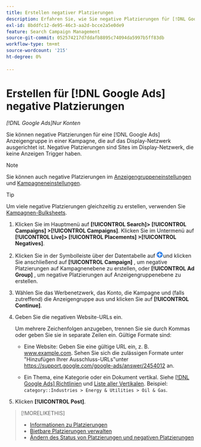```yaml
---
title: Erstellen negativer Platzierungen
description: Erfahren Sie, wie Sie negative Platzierungen für [!DNL Google Ads] Kampagnen und Anzeigengruppen.
exl-id: 8bddfc12-de95-46c3-aa2d-bcce2a5e0de9
feature: Search Campaign Management
source-git-commit: 052574217d7ddafb8895c74094da5997b5ff83db
workflow-type: tm+mt
source-wordcount: '215'
ht-degree: 0%

---
```


# Erstellen für [!DNL Google Ads] negative Platzierungen

*[!DNL Google Ads]Nur Konten*

Sie können negative Platzierungen für eine [!DNL Google Ads] Anzeigengruppe in einer Kampagne, die auf das Display-Netzwerk ausgerichtet ist. Negative Platzierungen sind Sites im Display-Netzwerk, die keine Anzeigen Trigger haben.

>[!NOTE]
>Sie können auch negative Platzierungen im [Anzeigengruppeneinstellungen](/help/search-social-commerce/campaign-management/campaigns/ad-group-manage.md) und [Kampagneneinstellungen](/help/search-social-commerce/campaign-management/campaigns/campaign-manage.md).

>[!TIP]
>Um viele negative Platzierungen gleichzeitig zu erstellen, verwenden Sie [Kampagnen-Bulksheets](/help/search-social-commerce/campaign-management/bulksheets/bulksheet-about.md).

1. Klicken Sie im Hauptmenü auf **[!UICONTROL Search]> [!UICONTROL Campaigns] >[!UICONTROL Campaigns]**. Klicken Sie im Untermenü auf **[!UICONTROL Live]> [!UICONTROL Placements] >[!UICONTROL Negatives]**.

1. Klicken Sie in der Symbolleiste über der Datentabelle auf ![Erstellen](/help/search-social-commerce/assets/add.png "Erstellen")und klicken Sie anschließend auf **[!UICONTROL Campaign]** , um negative Platzierungen auf Kampagnenebene zu erstellen, oder **[!UICONTROL Ad Group]** , um negative Platzierungen auf Anzeigengruppenebene zu erstellen.

1. Wählen Sie das Werbenetzwerk, das Konto, die Kampagne und (falls zutreffend) die Anzeigengruppe aus und klicken Sie auf **[!UICONTROL Continue]**.

1. Geben Sie die negativen Website-URLs ein.

   Um mehrere Zeichenfolgen anzugeben, trennen Sie sie durch Kommas oder geben Sie sie in separate Zeilen ein. Gültige Formate sind:

   * Eine Website: Geben Sie eine gültige URL ein, z. B. www.example.com. Sehen Sie sich die zulässigen Formate unter &quot;Hinzufügen Ihrer Ausschluss-URLs&quot;unter https://support.google.com/google-ads/answer/2454012 an.

   * Ein Thema, eine Kategorie oder ein Dokument vertikal. Siehe [[!DNL Google Ads] Richtlinien](https://support.google.com/google-ads/editor/answer/30517) und [Liste aller Vertikalen](https://developers.google.com/adwords/api/docs/appendix/verticals). Beispiel: `category::Industries > Energy & Utilities > Oil & Gas`.

1. Klicken **[!UICONTROL Post]**.

>[!MORELIKETHIS]
>
>* [Informationen zu Platzierungen](placement-about.md)
>* [Bietbare Platzierungen verwalten](placement-manage.md)
>* [Ändern des Status von Platzierungen und negativen Platzierungen](placement-status-edit.md)
